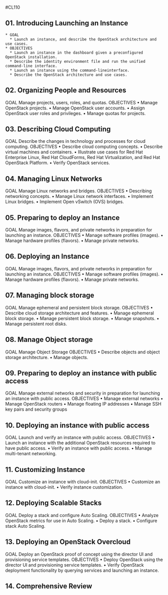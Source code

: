 #CL110
## 01. Introducing Launching an Instance
    * GOAL 
      * Launch an instance, and describe the OpenStack architecture and use cases.
    * OBJECTIVES 
      * Launch an instance in the dashboard given a preconfigured OpenStack installation.
      * Describe the identity environment file and run the unified command-line interface.
      * Launch an instance using the command-lineinterface.
      * Describe the OpenStack architecture and use cases.
  
## 02. Organizing People and Resources
GOAL Manage projects, users, roles, and quotas.
OBJECTIVES • Manage OpenStack projects.
• Manage OpenStack user accounts.
• Assign OpenStack user roles and privileges.
• Manage quotas for projects.
## 03. Describing Cloud Computing
GOAL Describe the changes in technology and processes
for cloud computing.
OBJECTIVES •
Describe cloud computing concepts.
•
Describe virtual machines and containers.
•
Illustrate use cases for Red Hat Enterprise
Linux, Red Hat CloudForms, Red Hat
Virtualization, and Red Hat OpenStack
Platform.
•
Verify OpenStack services.

## 04. Managing Linux Networks
GOAL Manage Linux networks and bridges.
OBJECTIVES • Describing networking concepts.
• Manage Linux network interfaces.
• Implement Linux bridges.
• Implement Open vSwitch (OVS) bridges.

## 05. Preparing to deploy an Instance
GOAL Manage images, flavors, and private networks in
preparation for launching an instance.
OBJECTIVES •
Manage software profiles (images).
•
Manage hardware profiles (flavors).
•
Manage private networks.
## 06. Deploying an Instance
GOAL Manage images, flavors, and private networks in
preparation for launching an instance.
OBJECTIVES •
Manage software profiles (images).
•
Manage hardware profiles (flavors).
•
Manage private networks.

## 07. Managing block storage
GOAL Manage ephemeral and persistent block storage.
OBJECTIVES • Describe cloud storage architecture and
features.
• Manage ephemeral block storage.
• Manage persistent block storage.
• Manage snapshots.
• Manage persistent root disks.

## 08. Manage Object storage
GOAL Manage Object Storage
OBJECTIVES • Describe objects and object storage
architecture.
• Manage objects.

## 09. Preparing to deploy an instance with public access
GOAL Manage external networks and security in
preparation for launching an instance with public
access.
OBJECTIVES • Manage external networks
• Manage OpenStack routers
• Manage floating IP addresses
• Manage SSH key pairs and security groups

## 10. Deploying an instance with public access
GOAL Launch and verify an instance with public access.
OBJECTIVES • Launch an instance with the additional
OpenStack resources required to have public
access.
• Verify an instance with public access.
• Manage multi-tenant networking.

## 11. Customizing Instance 
GOAL Customize an instance with cloud-init.
OBJECTIVES • Customize an instance with cloud-init.
• Verify instance customization.

## 12. Deploying Scalable Stacks
GOAL Deploy a stack and configure Auto Scaling.
OBJECTIVES • Analyze OpenStack metrics for use in Auto
Scaling.
• Deploy a stack.
• Configure stack Auto Scaling.

## 13. Deploying an OpenStack Overcloud
GOAL Deploy an OpenStack proof of concept using the
director UI and provisioning service templates.
OBJECTIVES • Deploy OpenStack using the director UI and
provisioning service templates.
• Verify OpenStack deployment functionality by
querying services and launching an instance.

## 14. Comprehensive Review


